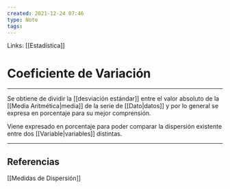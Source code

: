 ```yaml
---
created: 2021-12-24 07:46
type: Note
tags:
---
```


Links: [[Estadística]]

# Coeficiente de Variación
---

Se obtiene de dividir la [[desviación estándar]] entre el valor absoluto de la [[Media Aritmética|media]] de la serie de [[Dato|datos]] y por lo general se expresa en porcentaje para su mejor comprensión.

Viene expresado en porcentaje para poder comparar la dispersión existente entre dos [[Variable|variables]] distintas.

---

## Referencias
[[Medidas de Dispersión]]
